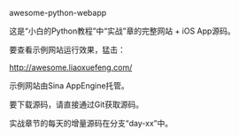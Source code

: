 awesome-python-webapp

这是“小白的Python教程”中“实战”章的完整网站 + iOS App源码。

要查看示例网站运行效果，猛击：

http://awesome.liaoxuefeng.com/

示例网站由Sina AppEngine托管。

要下载源码，请直接通过Git获取源码。

实战章节的每天的增量源码在分支“day-xx”中。